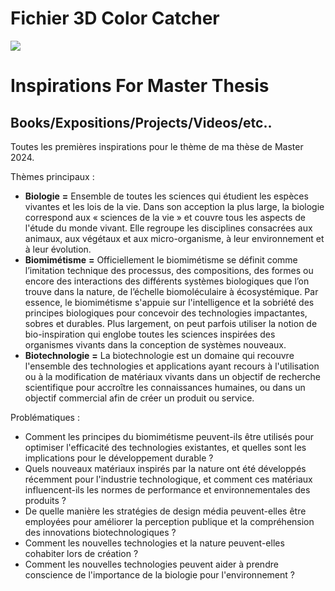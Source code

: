 
# Fichier 3D Color Catcher


![](image.png)

# Inspirations For Master Thesis

## Books/Expositions/Projects/Videos/etc..

<p>Toutes les premières inspirations pour le thème de ma thèse de Master 2024.</p>

<p>Thèmes principaux : </p>

 - **Biologie** **=** Ensemble de toutes les sciences qui étudient les espèces vivantes et les lois de la vie. Dans son acception la plus large, la biologie correspond aux « sciences de la vie » et couvre tous les aspects de l'étude du monde vivant. Elle regroupe les disciplines consacrées aux animaux, aux végétaux et aux micro-organisme, à leur environnement et à leur évolution.
 - **Biomimétisme** **=** Officiellement le biomimétisme se définit comme l’imitation technique des processus, des compositions, des formes ou encore des interactions des différents systèmes biologiques que l’on trouve dans la nature, de l’échelle biomoléculaire à écosystémique. Par essence, le biomimétisme s'appuie sur l'intelligence et la sobriété des principes biologiques pour concevoir des technologies impactantes, sobres et durables. Plus largement, on peut parfois utiliser la notion de bio-inspiration qui englobe toutes les sciences inspirées des organismes vivants dans la conception de systèmes nouveaux.
 - **Biotechnologie** **=** La biotechnologie est un domaine qui recouvre l'ensemble des technologies et applications ayant recours à l'utilisation ou à la modification de matériaux vivants dans un objectif de recherche scientifique pour accroître les connaissances humaines, ou dans un objectif commercial afin de créer un produit ou service.

<p>Problématiques :</p>

 - Comment les principes du biomimétisme peuvent-ils être utilisés pour optimiser l'efficacité des technologies existantes, et quelles sont les implications pour le développement durable ?
 - Quels nouveaux matériaux inspirés par la nature ont été développés récemment pour l'industrie technologique, et comment ces matériaux influencent-ils les normes de performance et environnementales des produits ?
 - De quelle manière les stratégies de design média peuvent-elles être employées pour améliorer la perception publique et la compréhension des innovations biotechnologiques ?
 - Comment les nouvelles technologies et la nature peuvent-elles cohabiter lors de création ?
 - Comment les nouvelles technologies peuvent aider à prendre conscience de l'importance de la biologie pour l'environnement ?